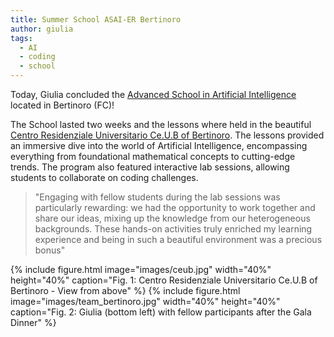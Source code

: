 ```yaml
---
title: Summer School ASAI-ER Bertinoro
author: giulia
tags: 
  - AI
  - coding
  - school
---
```


Today, Giulia concluded the [Advanced School in Artificial Intelligence](https://asai-er.github.io/) located in Bertinoro (FC)!

The School lasted two weeks and the lessons where held in the beautiful [Centro Residenziale Universitario Ce.U.B of Bertinoro](https://www.ceub.it/). The lessons provided an immersive dive into the world of Artificial Intelligence, encompassing everything from foundational mathematical concepts to cutting-edge trends. The program also featured interactive lab sessions, allowing students to collaborate on coding challenges. 

> "Engaging with fellow students during the lab sessions was particularly rewarding: we had the opportunity to work together and share our ideas, mixing up the knowledge from our heterogeneous backgrounds. These hands-on activities truly enriched my learning experience and being in such a beautiful environment was a precious bonus"

{% include figure.html image="images/ceub.jpg" width="40%" height="40%" caption="Fig. 1: Centro Residenziale Universitario Ce.U.B of Bertinoro - View from above" %}
{% include figure.html image="images/team_bertinoro.jpg" width="40%" height="40%" caption="Fig. 2: Giulia (bottom left) with fellow participants after the Gala Dinner" %}
